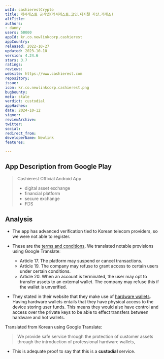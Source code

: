 ```yaml
---
wsId: cashierestCrypto
title: 캐셔레스트 공식앱(캐셔레스트,코인,디지털 자산,거래소)
altTitle: 
authors:
- danny
users: 50000
appId: kr.co.newlinkcorp.cashierest
appCountry: 
released: 2022-10-27
updated: 2023-10-18
version: 4.24.6
stars: 3.7
ratings: 
reviews: 
website: https://www.cashierest.com
repository: 
issue: 
icon: kr.co.newlinkcorp.cashierest.png
bugbounty: 
meta: stale
verdict: custodial
appHashes: 
date: 2024-10-12
signer: 
reviewArchive: 
twitter: 
social: 
redirect_from: 
developerName: Newlink
features: 

---
```


## App Description from Google Play

> Cashierest Official Android App
> - digital asset exchange
> - financial platform
> - secure exchange
> - FDS

## Analysis 

- The app has advanced verification tied to Korean telecom providers, so we were not able to register.

- These are the [terms and conditions](https://www.cashierest.com/en/signup/terms). We translated notable provisions using Google Translate:
    - Article 17. The platform may suspend or cancel transactions.
    - Article 19. The company may refuse to grant access to certain users under certain conditions.
    - Article 20. When an account is terminated, the user may opt to transfer assets to an external wallet. The company may refuse this if the wallet is unverified.
- They stated in their website that they make use of [hardware wallets](https://www.cashierest.com/company/about).  Having hardware wallets entails that they have physical access to the device storing user funds. This means they would also have control and access over the private keys to be able to effect transfers between hardware and hot wallets. 

Translated from Korean using Google Translate:

> We provide safe service through the protection of customer assets through the introduction of professional hardware wallets,

- This is adequate proof to say that this is a **custodial** service.